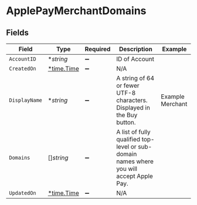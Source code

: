 # ApplePayMerchantDomains


## Fields

| Field                                                                                     | Type                                                                                      | Required                                                                                  | Description                                                                               | Example                                                                                   |
| ----------------------------------------------------------------------------------------- | ----------------------------------------------------------------------------------------- | ----------------------------------------------------------------------------------------- | ----------------------------------------------------------------------------------------- | ----------------------------------------------------------------------------------------- |
| `AccountID`                                                                               | **string*                                                                                 | :heavy_minus_sign:                                                                        | ID of Account                                                                             |                                                                                           |
| `CreatedOn`                                                                               | [*time.Time](https://pkg.go.dev/time#Time)                                                | :heavy_minus_sign:                                                                        | N/A                                                                                       |                                                                                           |
| `DisplayName`                                                                             | **string*                                                                                 | :heavy_minus_sign:                                                                        | A string of 64 or fewer UTF-8 characters. Displayed in the Buy button.<br/>               | Example Merchant                                                                          |
| `Domains`                                                                                 | []*string*                                                                                | :heavy_minus_sign:                                                                        | A list of fully qualified top-level or sub-domain names where you will accept Apple Pay.<br/> |                                                                                           |
| `UpdatedOn`                                                                               | [*time.Time](https://pkg.go.dev/time#Time)                                                | :heavy_minus_sign:                                                                        | N/A                                                                                       |                                                                                           |